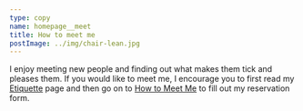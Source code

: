 ```yaml
---
type: copy
name: homepage__meet
title: How to meet me
postImage: ../img/chair-lean.jpg
---
```

I enjoy meeting new people and finding out what makes them tick and pleases them. If you would like to meet me, I encourage you to first read my [Etiquette](/etiquette) page and then go on to [How to Meet Me](/meet) to fill out my reservation form.
